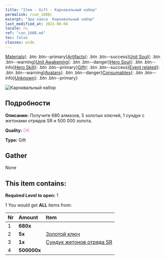 ```yaml
---
title: "Item - Gift - Карнавальный набор"
permalink: /con_1608/
excerpt: "Эра хаоса  Карнавальный набор"
last_modified_at: 2021-08-04
locale: ru
ref: "con_1608.md"
toc: false
classes: wide
---
```

 [Materials](/ItemsRU/){: .btn .btn--primary}[Artifacts](/ItemsRU/Artifacts/){: .btn .btn--success}[Unit Soul](/ItemsRU/UnitSoul/){: .btn .btn--warning}[Unit Awakening](/ItemsRU/UnitAwakening/){: .btn .btn--danger}[Hero Soul](/ItemsRU/HeroSoul/){: .btn .btn--info}[Hero Skill](/ItemsRU/HeroSkill/){: .btn .btn--primary}[Gift](/ItemsRU/Gift/){: .btn .btn--success}[Event related](/ItemsRU/Events/){: .btn .btn--warning}[Avatars](/ItemsRU/Avatars/){: .btn .btn--danger}[Consumables](/ItemsRU/Consumables/){: .btn .btn--info}[Unknown](/ItemsRU/Unknown/){: .btn .btn--primary}

 ![Карнавальный набор](/images/t/i_907224.png)

## Подробности
 **Описание:** Получите 680 алмазов, 5 золотых ключей, 1 сундук с жетонами отрядов SR и 500 000 золота.

 **Quality:** <span style="color: #DA70D6">OK</span>

 **Type:** Gift

## Gather

  None

## This item contains:

 **Required Level to open:** 1

 1 You would get **ALL** items  from:

  | Nr | Amount |     Item    |
  |:---|:-------|:------------|
  | 1 |  **680x** | <i class="fas fa-gem"/> |  | 
  | 2 |  **5x** | [Золотой ключ](/ItemsRU/con_783/) |  | 
  | 3 |  **1x** | [Сундук жетонов отряда SR](/ItemsRU/con_1597/) |  | 
  | 4 |  **500000x** | <i class="fas fa-coins"/> |  | 
